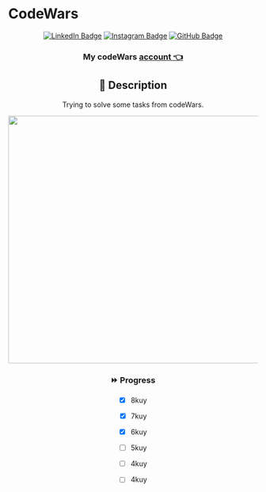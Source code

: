 # CodeWars

<div id="description" align="center">

[![LinkedIn Badge](https://img.shields.io/badge/-RuslanDidun-blue?style=flat&logo=Linkedin&logoColor=black)](https://www.linkedin.com/in/ruslan-didun/)
[![Instagram Badge](https://img.shields.io/badge/-wanderlust_unlimited-skyblue?style=flat&logo=Instagram&logoColor=black)](https://www.instagram.com/wanderlust_unlimited_/)
[![GitHub Badge](https://img.shields.io/badge/-RuslanDidun-junglegreen?style=flat&logo=GitHub&logoColor=black)](https://github.com/RuslanDidun)


### My codeWars [account 👈](https://www.codewars.com/users/Kano06)
<div id="description" align="center">


## :pencil: Description
Trying to solve some tasks from codeWars. 

<span id="header" align="left">
  <img src="https://i.imgur.com/ncpMIi9.png" width="700" height="500">
</span>



### :fast_forward: Progress

- [x] 8kuy

- [x] 7kuy

- [x] 6kuy

- [ ] 5kuy

- [ ] 4kuy

- [ ] 4kuy


